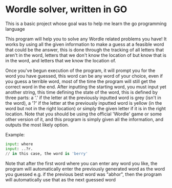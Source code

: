 # Wordle solver, written in GO

This is a basic project whose goal was to help me learn the go programming language

This program will help you to solve any Wordle related problems you have! It works by 
using all the given information to make a guess at a feasible word that could be the 
answer, this is done through the tracking of all letters that aren't in the word, letters
that we don't know the location of but know that is in the word, and letters that we know
the location of.

Once you've begun execution of the program, it will prompt you for the word you have 
guessed, this word can be any word of your choice, even if you guess a terrible word, 
most of the time the program will still get the correct word in the end. After inputting 
the starting word, you must input yet another string, this time defining the state of the
word, this is defined by three parts: a '.' if the letter at the previously inputted word
is grey (isn't in the word), a '?' if the letter at the previously inputted word is 
yellow (in the word but not in the right location) or simply the given letter if it is 
in the right location. Note that you should be using the official 'Wordle' game or some 
other version of it, and this program is simply given all the information, and outputs 
the most likely option.

Example:
```python
input: where
input: ..?r.
// in this case, the word is 'berry'
```

Note that after the first word where you can enter any word you like, the program will
automatically enter the previously generated word as the word you guessed e.g. if the
previous best word was "abhor", then the program will automatically use that as the next
guessed word